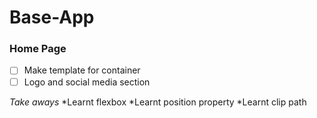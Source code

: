 # Base-App

### Home Page
- [ ] Make template for container
- [ ] Logo and social media section

_Take aways_
*Learnt flexbox
*Learnt position property
*Learnt clip path
